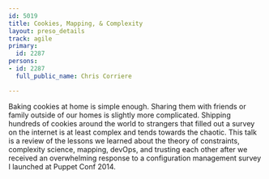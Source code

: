 ```yaml
---
id: 5019
title: Cookies, Mapping, & Complexity
layout: preso_details
track: agile
primary:
  id: 2287
persons:
- id: 2287
  full_public_name: Chris Corriere

---
```

Baking cookies at home is simple enough. Sharing them with friends or family outside of our homes is slightly more complicated. Shipping hundreds of cookies around the world to strangers that filled out a survey on the internet is at least complex and tends towards the chaotic. This talk is a review of the lessons we learned about the theory of constraints, complexity science, mapping, devOps, and trusting each other after we received an overwhelming response to a configuration management survey I launched at Puppet Conf 2014.